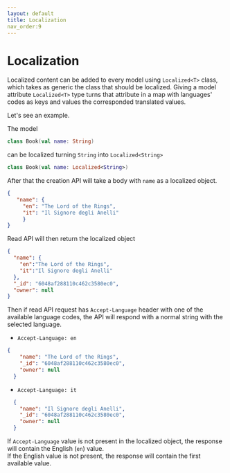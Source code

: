 ```yaml
---
layout: default
title: Localization
nav_order:9 
---
```


# Localization

Localized content can be added to every model using `Localized<T>` class, which takes as generic the class that should be localized.
Giving a model attribute `Localized<T>` type turns that attribute in a map with languages' codes as keys and values the corresponded translated values.

Let's see an example.

The model
```kotlin
class Book(val name: String)
```

can be localized turning `String` into `Localized<String>`
```kotlin
class Book(val name: Localized<String>)
```

After that the creation API will take a body with `name` as a localized object.
```json
{
   "name": {
     "en": "The Lord of the Rings",
     "it": "Il Signore degli Anelli"
     }
}
```

Read API will then return the localized object
```json
{
  "name": {
    "en":"The Lord of the Rings",
    "it":"Il Signore degli Anelli"
  },
  "_id": "6048af288110c462c3580ec0",
  "owner": null
}
```

Then if read API request has `Accept-Language` header with one of the available language codes, the API will respond with a normal string with the selected language.

- `Accept-Language: en`
```json
{
    "name": "The Lord of the Rings",
    "_id": "6048af288110c462c3580ec0",
    "owner": null
  }
```

- `Accept-Language: it`
```json
  {
    "name": "Il Signore degli Anelli",
    "_id": "6048af288110c462c3580ec0",
    "owner": null
  }
```

If `Accept-Language` value is not present in the localized object, the response will contain the English (`en`) value.  
If the English value is not present, the response will contain the first available value.
